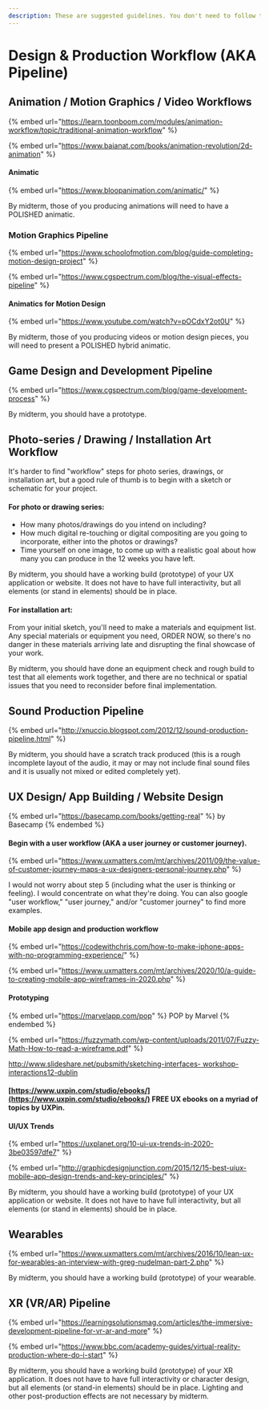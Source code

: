 ```yaml
---
description: These are suggested guidelines. You don't need to follow them verbatim.
---
```


# Design & Production Workflow (AKA Pipeline)

## **Animation / Motion Graphics / Video Workflows**&#x20;

{% embed url="https://learn.toonboom.com/modules/animation-workflow/topic/traditional-animation-workflow" %}

{% embed url="https://www.baianat.com/books/animation-revolution/2d-animation" %}

#### **Animatic**

{% embed url="https://www.bloopanimation.com/animatic/" %}

By midterm, those of you producing animations will need to have a POLISHED animatic.

### **Motion Graphics Pipeline**

{% embed url="https://www.schoolofmotion.com/blog/guide-completing-motion-design-project" %}

{% embed url="https://www.cgspectrum.com/blog/the-visual-effects-pipeline" %}

#### **Animatics for Motion Design**

{% embed url="https://www.youtube.com/watch?v=pOCdxY2ot0U" %}

By midterm, those of you producing videos or motion design pieces, you will need to present a POLISHED hybrid animatic.

## **Game Design and Development Pipeline**

{% embed url="https://www.cgspectrum.com/blog/game-development-process" %}

By midterm, you should have a prototype.

## **Photo-series / Drawing / Installation Art Workflow**

It's harder to find "workflow" steps for photo series, drawings, or installation art, but a good rule of thumb is to begin with a sketch or schematic for your project.

#### For photo or drawing series:&#x20;

* How many photos/drawings do you intend on including?&#x20;
* How much digital re-touching or digital compositing are you going to incorporate, either into the photos or drawings?&#x20;
* Time yourself on one image, to come up with a realistic goal about how many you can produce in the 12 weeks you have left.&#x20;

By midterm, you should have a working build (prototype) of your UX application or website. It does not have to have full interactivity, but all elements (or stand in elements) should be in place.&#x20;

#### For installation art:&#x20;

From your initial sketch, you'll need to make a materials and equipment list. Any special materials or equipment you need, ORDER NOW, so there's no danger in these materials arriving late and disrupting the final showcase of your work.

By midterm, you should have done an equipment check and rough build to test that all elements work together, and there are no technical or spatial issues that you need to reconsider before final implementation.&#x20;

## **Sound Production Pipeline**

{% embed url="http://xnuccio.blogspot.com/2012/12/sound-production-pipeline.html" %}

By midterm, you should have a scratch track produced (this is a rough incomplete layout of the audio, it may or may not include final sound files and it is usually not mixed or edited completely yet).&#x20;

## **UX Design/ App Building / Website Design**

{% embed url="https://basecamp.com/books/getting-real" %}
by Basecamp
{% endembed %}

#### **B**egin with a user workflow (AKA a user journey or customer journey).&#x20;

{% embed url="https://www.uxmatters.com/mt/archives/2011/09/the-value-of-customer-journey-maps-a-ux-designers-personal-journey.php" %}

I would not worry about step 5 (including what the user is thinking or feeling). I would concentrate on what they're doing. You can also google "user workflow," "user journey," and/or "customer journey" to find more examples.

#### Mobile app design and production workflow

{% embed url="https://codewithchris.com/how-to-make-iphone-apps-with-no-programming-experience/" %}

{% embed url="https://www.uxmatters.com/mt/archives/2020/10/a-guide-to-creating-mobile-app-wireframes-in-2020.php" %}

#### Prototyping

{% embed url="https://marvelapp.com/pop" %}
POP by Marvel
{% endembed %}

{% embed url="https://fuzzymath.com/wp-content/uploads/2011/07/Fuzzy-Math-How-to-read-a-wireframe.pdf" %}

[http://www.slideshare.net/pubsmith/sketching-interfaces- workshop-interactions12-dublin](https://www.slideshare.net/pubsmith/sketching-interfaces-workshop-interactions12-dublin)

#### [https://www.uxpin.com/studio/ebooks/](https://www.uxpin.com/studio/ebooks/) **FREE UX ebooks on a myriad of topics by UXPin.**

####

#### UI/UX Trends

{% embed url="https://uxplanet.org/10-ui-ux-trends-in-2020-3be03597dfe7" %}

{% embed url="http://graphicdesignjunction.com/2015/12/15-best-uiux-mobile-app-design-trends-and-key-principles/" %}

By midterm, you should have a working build (prototype) of your UX application or website. It does not have to have full interactivity, but all elements (or stand in elements) should be in place.&#x20;

## Wearables

{% embed url="https://www.uxmatters.com/mt/archives/2016/10/lean-ux-for-wearables-an-interview-with-greg-nudelman-part-2.php" %}

By midterm, you should have a working build (prototype) of your wearable.

## **XR (VR/AR) Pipeline**

{% embed url="https://learningsolutionsmag.com/articles/the-immersive-development-pipeline-for-vr-ar-and-more" %}

{% embed url="https://www.bbc.com/academy-guides/virtual-reality-production-where-do-i-start" %}

By midterm, you should have a working build (prototype) of your XR application. It does not have to have full interactivity or character design, but all elements (or stand-in elements) should be in place. Lighting and other post-production effects are not necessary by midterm.
